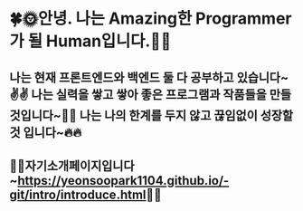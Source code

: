 # 🍀🌞안녕. 나는 Amazing한 Programmer가 될 Human입니다.🌛🍀
나는 현재 프론트엔드와 백엔드 둘 다 공부하고 있습니다~✌️✌️
나는 실력을 쌓고 쌓아 좋은 프로그램과 작품들을 만들것입니다~💪💪
나는 나의 한계를 두지 않고 끊임없이 성장할 것 입니다~🔥🔥
---
🙋‍♂️자기소개페이지입니다~<https://yeonsoopark1104.github.io/-git/intro/introduce.html>🙋‍♂️
---

